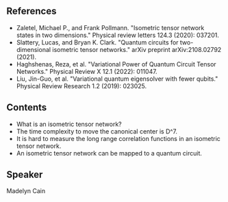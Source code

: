 ## References
* Zaletel, Michael P., and Frank Pollmann. "Isometric tensor network states in two dimensions." Physical review letters 124.3 (2020): 037201.
* Slattery, Lucas, and Bryan K. Clark. "Quantum circuits for two-dimensional isometric tensor networks." arXiv preprint arXiv:2108.02792 (2021).
* Haghshenas, Reza, et al. "Variational Power of Quantum Circuit Tensor Networks." Physical Review X 12.1 (2022): 011047.
* Liu, Jin-Guo, et al. "Variational quantum eigensolver with fewer qubits." Physical Review Research 1.2 (2019): 023025.

## Contents
* What is an isometric tensor network?
* The time complexity to move the canonical center is D^7.
* It is hard to measure the long range correlation functions in an isometric tensor network.
* An isometric tensor network can be mapped to a quantum circuit.

## Speaker
Madelyn Cain
